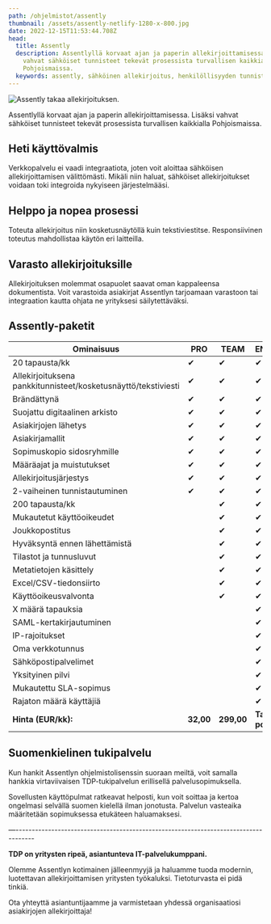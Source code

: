 ```yaml
---
path: /ohjelmistot/assently
thumbnail: /assets/assently-netlify-1280-x-800.jpg
date: 2022-12-15T11:53:44.708Z
head:
  title: Assently
  description: Assentlyllä korvaat ajan ja paperin allekirjoittamisessa. Lisäksi
    vahvat sähköiset tunnisteet tekevät prosessista turvallisen kaikkialla
    Pohjoismaissa.
  keywords: assently, sähköinen allekirjoitus, henkilöllisyyden tunnistus
---
```

![Assently takaa allekirjoituksen.](/assets/assently-netlify-1280-x-800.jpg)

Assentlyllä korvaat ajan ja paperin allekirjoittamisessa. Lisäksi vahvat sähköiset tunnisteet tekevät prosessista turvallisen kaikkialla Pohjoismaissa.

## Heti käyttövalmis

Verkkopalvelu ei vaadi integraatiota, joten voit aloittaa sähköisen allekirjoittamisen välittömästi. Mikäli niin haluat, sähköiset allekirjoitukset voidaan toki integroida nykyiseen järjestelmääsi.

## Helppo ja nopea prosessi

Toteuta allekirjoitus niin kosketusnäytöllä kuin tekstiviestitse. Responsiivinen toteutus mahdollistaa käytön eri laitteilla.

## Varasto allekirjoituksille

Allekirjoituksen molemmat osapuolet saavat oman kappaleensa dokumentista. Voit varastoida asiakirjat Assentlyn tarjoamaan varastoon tai integraation kautta ohjata ne yrityksesi säilytettäväksi.

## Assently-paketit

| Ominaisuus                                                     | PRO       | TEAM       | ENTERPRISE             |
| -------------------------------------------------------------- | --------- | ---------- | ---------------------- |
| 20 tapausta/kk                                                 | ✔         | ✔          | ✔                      |
| Allekirjoituksena pankkitunnisteet/kosketusnäyttö/tekstiviesti | ✔         | ✔          | ✔                      |
| Brändättynä                                                    | ✔         | ✔          | ✔                      |
| Suojattu digitaalinen arkisto                                  | ✔         | ✔          | ✔                      |
| Asiakirjojen lähetys                                           | ✔         | ✔          | ✔                      |
| Asiakirjamallit                                                | ✔         | ✔          | ✔                      |
| Sopimuskopio sidosryhmille                                     | ✔         | ✔          | ✔                      |
| Määräajat ja muistutukset                                      | ✔         | ✔          | ✔                      |
| Allekirjoitusjärjestys                                         | ✔         | ✔          | ✔                      |
| 2-vaiheinen tunnistautuminen                                   | ✔         | ✔          | ✔                      |
| 200 tapausta/kk                                                |           | ✔          | ✔                      |
| Mukautetut käyttöoikeudet                                      |           | ✔          | ✔                      |
| Joukkopostitus                                                 |           | ✔          | ✔                      |
| Hyväksyntä ennen lähettämistä                                  |           | ✔          | ✔                      |
| Tilastot ja tunnusluvut                                        |           | ✔          | ✔                      |
| Metatietojen käsittely                                         |           | ✔          | ✔                      |
| Excel/CSV-tiedonsiirto                                         |           | ✔          | ✔                      |
| Käyttöoikeusvalvonta                                           |           | ✔          | ✔                      |
| X määrä tapauksia                                              |           |            | ✔                      |
| SAML-kertakirjautuminen                                        |           |            | ✔                      |
| IP-rajoitukset                                                 |           |            | ✔                      |
| Oma verkkotunnus                                               |           |            | ✔                      |
| Sähköpostipalvelimet                                           |           |            | ✔                      |
| Yksityinen pilvi                                               |           |            | ✔                      |
| Mukautettu SLA-sopimus                                         |           |            | ✔                      |
| Rajaton määrä käyttäjiä                                        |           |            | ✔                      |
| **Hinta (EUR/kk):**                                            | **32,00** | **299,00** | **Tarpeiden pohjalta** |

## Suomenkielinen tukipalvelu

Kun hankit Assentlyn ohjelmistolisenssin suoraan meiltä, voit samalla hankkia virtaviivaisen TDP-tukipalvelun erillisellä palvelusopimuksella.

Sovellusten käyttöpulmat ratkeavat helposti, kun voit soittaa ja kertoa ongelmasi selvällä suomen kielellä ilman jonotusta. Palvelun vasteaika määritetään sopimuksessa etukäteen haluamaksesi.

—------------------------------------------------------------------------------------

**TDP on yritysten ripeä, asiantunteva IT-palvelukumppani.** 

Olemme Assentlyn kotimainen jälleenmyyjä ja haluamme tuoda modernin, luotettavan allekirjoittamisen yritysten työkaluksi. Tietoturvasta ei pidä tinkiä.

Ota yhteyttä asiantuntijaamme ja varmistetaan yhdessä organisaatiosi asiakirjojen allekirjoittaja!